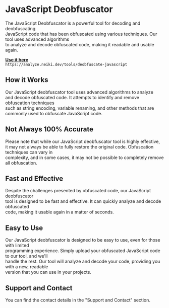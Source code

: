 # JavaScript Deobfuscator

The JavaScript Deobfuscator is a powerful tool for decoding and deobfuscating <br>
JavaScript code that has been obfuscated using various techniques. Our tool uses advanced algorithms <br>
to analyze and decode obfuscated code, making it readable and usable again.

**[Use it here](https://analyze.neiki.dev/tools/deobfuscate-javascript)** <br>
`https://analyze.neiki.dev/tools/deobfuscate-javascript`

## How it Works
Our JavaScript deobfuscator tool uses advanced algorithms to analyze  <br>
and decode obfuscated code. It attempts to identify and remove obfuscation techniques  <br>
such as string encoding, variable renaming, and other methods that are commonly used to obfuscate JavaScript code.

## Not Always 100% Accurate
Please note that while our JavaScript deobfuscator tool is highly effective,  <br>
it may not always be able to fully restore the original code. Obfuscation techniques can vary in  <br>
complexity, and in some cases, it may not be possible to completely remove all obfuscation.

## Fast and Effective
Despite the challenges presented by obfuscated code, our JavaScript deobfuscator  <br>
tool is designed to be fast and effective. It can quickly analyze and decode obfuscated  <br>
code, making it usable again in a matter of seconds.

## Easy to Use
Our JavaScript deobfuscator is designed to be easy to use, even for those with limited  <br>
programming experience. Simply upload your obfuscated JavaScript code to our tool, and we'll  <br>
handle the rest. Our tool will analyze and decode your code, providing you with a new, readable  <br>
version that you can use in your projects.

## Support and Contact
You can find the contact details in the "Support and Contact" section.
